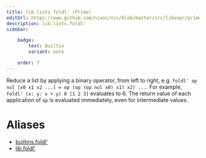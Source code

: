 ```yaml
---
title: lib.lists.foldl' (Prime)
editUrl: https://www.github.com/nixos/nix/blob/master/src/libexpr/primops.cc
description: lib.lists.foldl'
sidebar:

    badge:
        text: Builtin
        variant: note

    order: 7
---
```


Reduce a list by applying a binary operator, from left to right,
e.g. `foldl' op nul [x0 x1 x2 ...] = op (op (op nul x0) x1) x2)
...`. For example, `foldl' (x: y: x + y) 0 [1 2 3]` evaluates to 6.
The return value of each application of `op` is evaluated immediately,
even for intermediate values.


# Aliases

- [builtins.foldl'](reference/builtins/builtins-foldl' (Prime))
- [lib.foldl'](reference/lib/lib-foldl' (Prime))


